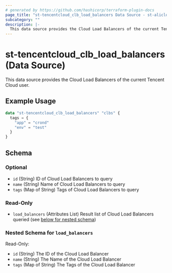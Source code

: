 ```yaml
---
# generated by https://github.com/hashicorp/terraform-plugin-docs
page_title: "st-tencentcloud_clb_load_balancers Data Source - st-alicloud"
subcategory: ""
description: |-
  This data source provides the Cloud Load Balancers of the current Tencent Cloud user.
---
```


# st-tencentcloud_clb_load_balancers (Data Source)

This data source provides the Cloud Load Balancers of the current Tencent Cloud user.

## Example Usage

```terraform
data "st-tencentcloud_clb_load_balancers" "clbs" {
  tags = {
    "app" = "crond"
    "env" = "test"
  }
}
```

<!-- schema generated by tfplugindocs -->
## Schema

### Optional

- `id` (String) ID of Cloud Load Balancers to query
- `name` (String) Name of Cloud Load Balancers to query
- `tags` (Map of String) Tags of Cloud Load Balancers to query

### Read-Only

- `load_balancers` (Attributes List) Result list of Cloud Load Balancers queried (see [below for nested schema](#nestedatt--load_balancers))

<a id="nestedatt--load_balancers"></a>
### Nested Schema for `load_balancers`

Read-Only:

- `id` (String) The ID of the Cloud Load Balancer
- `name` (String) The Name of the Cloud Load Balancer
- `tags` (Map of String) The Tags of the Cloud Load Balancer


